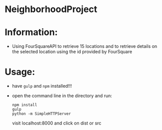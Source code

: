 # NeighborhoodProject

# Information:

* Using FourSquareAPI to retrieve 15 locations and to retrieve details on the selected location using the id provided by FourSquare

# Usage:

* have `gulp` and `npm` installed!!!

* open the command line in the directory and run:
  ```
  npm install
  gulp
  python -m SimpleHTTPServer
  ```
  visit localhost:8000 and click on dist or src
